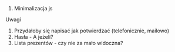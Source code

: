 1. Minimalizacja js

Uwagi

1. Przydałoby się napisać jak potwierdzać (telefonicznie, mailowo)
2. Hasła - A jeżeli?
3. Lista prezentów - czy nie za mało widoczna?

